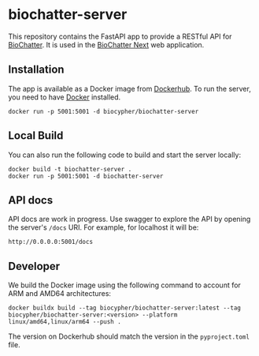 # biochatter-server

This repository contains the FastAPI app to provide a RESTful API for
[BioChatter](https://github.com/biocypher/biochatter). It is used in the
[BioChatter Next](https://github.com/biocypher/biochatter-next) web application.

## Installation

The app is available as a Docker image from
[Dockerhub](https://hub.docker.com/orgs/biocypher/repositories). To run the
server, you need to have [Docker](https://www.docker.com/) installed.

```console
docker run -p 5001:5001 -d biocypher/biochatter-server
```

## Local Build

You can also run the following code to build and start the server locally:

```console
docker build -t biochatter-server .
docker run -p 5001:5001 -d biochatter-server
```

## API docs

API docs are work in progress. Use swagger to explore the API by opening the
server's `/docs` URI. For example, for localhost it will be:
```
http://0.0.0.0:5001/docs
```

## Developer

We build the Docker image using the following command to account for ARM and
AMD64 architectures:

```console
docker buildx build --tag biocypher/biochatter-server:latest --tag biocypher/biochatter-server:<version> --platform linux/amd64,linux/arm64 --push .
```

The version on Dockerhub should match the version in the `pyproject.toml` file.
